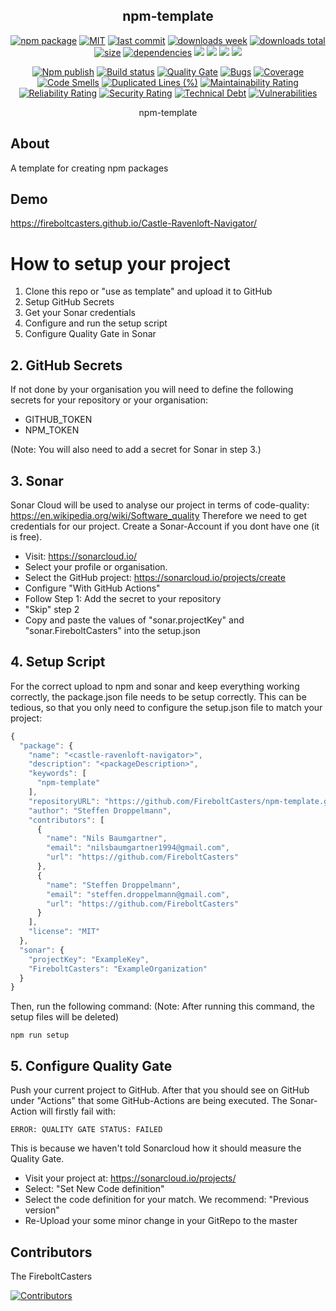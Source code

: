 <h2 align="center">
    npm-template
</h2>

<p align="center">
  <a href="https://badge.fury.io/js/castle-ravenloft-navigator.svg"><img src="https://badge.fury.io/js/castle-ravenloft-navigator.svg" alt="npm package" /></a>
  <a href="https://img.shields.io/github/license/FireboltCasters/castle-ravenloft-navigator"><img src="https://img.shields.io/github/license/FireboltCasters/castle-ravenloft-navigator" alt="MIT" /></a>
  <a href="https://img.shields.io/github/last-commit/FireboltCasters/castle-ravenloft-navigator?logo=git"><img src="https://img.shields.io/github/last-commit/FireboltCasters/castle-ravenloft-navigator?logo=git" alt="last commit" /></a>
  <a href="https://www.npmjs.com/package/castle-ravenloft-navigator"><img src="https://img.shields.io/npm/dm/castle-ravenloft-navigator.svg" alt="downloads week" /></a>
  <a href="https://www.npmjs.com/package/castle-ravenloft-navigator"><img src="https://img.shields.io/npm/dt/castle-ravenloft-navigator.svg" alt="downloads total" /></a>
  <a href="https://github.com/FireboltCasters/castle-ravenloft-navigator"><img src="https://shields.io/github/languages/code-size/FireboltCasters/castle-ravenloft-navigator" alt="size" /></a>
  <a href="https://david-dm.org/FireboltCasters/castle-ravenloft-navigator"><img src="https://david-dm.org/FireboltCasters/castle-ravenloft-navigator/status.svg" alt="dependencies" /></a>
  <a href="https://app.fossa.com/projects/git%2Bgithub.com%2FFireboltCasters%2Fcastle-ravenloft-navigator?ref=badge_shield" alt="FOSSA Status"><img src="https://app.fossa.com/api/projects/git%2Bgithub.com%2FFireboltCasters%2Fcastle-ravenloft-navigator.svg?type=shield"/></a>
  <a href="https://github.com/google/gts" alt="Google TypeScript Style"><img src="https://img.shields.io/badge/code%20style-google-blueviolet.svg"/></a>
  <a href="https://shields.io/" alt="Google TypeScript Style"><img src="https://img.shields.io/badge/uses-TypeScript-blue.svg"/></a>
  <a href="https://github.com/marketplace/actions/lint-action"><img src="https://img.shields.io/badge/uses-Lint%20Action-blue.svg"/></a>
</p>

<p align="center">
  <a href="https://github.com/FireboltCasters/castle-ravenloft-navigator/actions/workflows/npmPublish.yml"><img src="https://github.com/FireboltCasters/castle-ravenloft-navigator/actions/workflows/npmPublish.yml/badge.svg" alt="Npm publish" /></a>
  <a href="https://github.com/FireboltCasters/castle-ravenloft-navigator/actions/workflows/linter.yml"><img src="https://github.com/FireboltCasters/castle-ravenloft-navigator/actions/workflows/linter.yml/badge.svg" alt="Build status" /></a>
  <a href="https://sonarcloud.io/dashboard?id=FireboltCasters_Castle-Ravenloft-Navigator"><img src="https://sonarcloud.io/api/project_badges/measure?project=FireboltCasters_Castle-Ravenloft-Navigator&metric=alert_status" alt="Quality Gate" /></a>
  <a href="https://sonarcloud.io/dashboard?id=FireboltCasters_Castle-Ravenloft-Navigator"><img src="https://sonarcloud.io/api/project_badges/measure?project=FireboltCasters_Castle-Ravenloft-Navigator&metric=bugs" alt="Bugs" /></a>
  <a href="https://sonarcloud.io/dashboard?id=FireboltCasters_Castle-Ravenloft-Navigator"><img src="https://sonarcloud.io/api/project_badges/measure?project=FireboltCasters_Castle-Ravenloft-Navigator&metric=coverage" alt="Coverage" /></a>
  <a href="https://sonarcloud.io/dashboard?id=FireboltCasters_Castle-Ravenloft-Navigator"><img src="https://sonarcloud.io/api/project_badges/measure?project=FireboltCasters_Castle-Ravenloft-Navigator&metric=code_smells" alt="Code Smells" /></a>
  <a href="https://sonarcloud.io/dashboard?id=FireboltCasters_Castle-Ravenloft-Navigator"><img src="https://sonarcloud.io/api/project_badges/measure?project=FireboltCasters_Castle-Ravenloft-Navigator&metric=duplicated_lines_density" alt="Duplicated Lines (%)" /></a>
  <a href="https://sonarcloud.io/dashboard?id=FireboltCasters_Castle-Ravenloft-Navigator"><img src="https://sonarcloud.io/api/project_badges/measure?project=FireboltCasters_Castle-Ravenloft-Navigator&metric=sqale_rating" alt="Maintainability Rating" /></a>
  <a href="https://sonarcloud.io/dashboard?id=FireboltCasters_Castle-Ravenloft-Navigator"><img src="https://sonarcloud.io/api/project_badges/measure?project=FireboltCasters_Castle-Ravenloft-Navigator&metric=reliability_rating" alt="Reliability Rating" /></a>
  <a href="https://sonarcloud.io/dashboard?id=FireboltCasters_Castle-Ravenloft-Navigator"><img src="https://sonarcloud.io/api/project_badges/measure?project=FireboltCasters_Castle-Ravenloft-Navigator&metric=security_rating" alt="Security Rating" /></a>
  <a href="https://sonarcloud.io/dashboard?id=FireboltCasters_Castle-Ravenloft-Navigator"><img src="https://sonarcloud.io/api/project_badges/measure?project=FireboltCasters_Castle-Ravenloft-Navigator&metric=sqale_index" alt="Technical Debt" /></a>
  <a href="https://sonarcloud.io/dashboard?id=FireboltCasters_Castle-Ravenloft-Navigator"><img src="https://sonarcloud.io/api/project_badges/measure?project=FireboltCasters_Castle-Ravenloft-Navigator&metric=vulnerabilities" alt="Vulnerabilities" /></a>
</p>

<p align="center">
    npm-template
</p>

## About

A template for creating npm packages

## Demo

https://fireboltcasters.github.io/Castle-Ravenloft-Navigator/

# How to setup your project

1. Clone this repo or "use as template" and upload it to GitHub
2. Setup GitHub Secrets
2. Get your Sonar credentials
3. Configure and run the setup script
4. Configure Quality Gate in Sonar


## 2. GitHub Secrets

If not done by your organisation you will need to define the following secrets for your repository or your organisation:
- GITHUB_TOKEN
- NPM_TOKEN

(Note: You will also need to add a secret for Sonar in step 3.)


## 3. Sonar

Sonar Cloud will be used to analyse our project in terms of code-quality: https://en.wikipedia.org/wiki/Software_quality
Therefore we need to get credentials for our project. Create a Sonar-Account if you dont have one (it is free).

- Visit: https://sonarcloud.io/
- Select your profile or organisation.
- Select the GitHub project: https://sonarcloud.io/projects/create
- Configure "With GitHub Actions"
- Follow Step 1: Add the secret to your repository
- "Skip" step 2
- Copy and paste the values of "sonar.projectKey" and "sonar.FireboltCasters" into the setup.json


## 4. Setup Script

For the correct upload to npm and sonar and keep everything working correctly, the package.json file needs to be setup correctly. This can be tedious, so that you only need to configure the setup.json file to match your project:

```javascript
{
  "package": {
    "name": "<castle-ravenloft-navigator>",
    "description": "<packageDescription>",
    "keywords": [
      "npm-template"
    ],
    "repositoryURL": "https://github.com/FireboltCasters/npm-template.git",
    "author": "Steffen Droppelmann",
    "contributors": [
      {
        "name": "Nils Baumgartner",
        "email": "nilsbaumgartner1994@gmail.com",
        "url": "https://github.com/FireboltCasters"
      },
      {
        "name": "Steffen Droppelmann",
        "email": "steffen.droppelmann@gmail.com",
        "url": "https://github.com/FireboltCasters"
      }
    ],
    "license": "MIT"
  },
  "sonar": {
    "projectKey": "ExampleKey",
    "FireboltCasters": "ExampleOrganization"
  }
}
```

Then, run the following command:
(Note: After running this command, the setup files will be deleted)

```
npm run setup
```

## 5. Configure Quality Gate

Push your current project to GitHub. After that you should see on GitHub under "Actions" that some GitHub-Actions are being executed. The Sonar-Action will firstly fail with:
```
ERROR: QUALITY GATE STATUS: FAILED
```
This is because we haven't told Sonarcloud how it should measure the Quality Gate.

- Visit your project at: https://sonarcloud.io/projects/
- Select: "Set New Code definition"
- Select the code definition for your match. We recommend: "Previous version"
- Re-Upload your some minor change in your GitRepo to the master


## Contributors

The FireboltCasters

<a href="https://github.com/FireboltCasters/castle-ravenloft-navigator"><img src="https://contrib.rocks/image?repo=FireboltCasters/castle-ravenloft-navigator" alt="Contributors" /></a>
